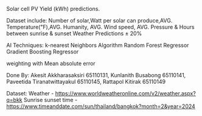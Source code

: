 Solar cell PV Yield (kWh) predictions.

Dataset include:
Number of solar,Watt per solar can produce,AVG. Temperature(℉),AVG. Humanity, AVG. Wind speed, AVG. Pressure & Hours between sunrise & sunset
Weather Predictions ± 20% 

AI Techniques:
k-nearest Neighbors Algorithm
Random Forest Regressor
Gradient Boosting Regressor

weighting with Mean absolute error

Done By: Akesit Akkharasaksiri 65110131, Kunlanith Busabong 65110141, Paveetida Tiranatwittayakul 65110145, Rattapol Kitirak 65110149

Dataset:
Weather - https://www.worldweatheronline.com/v2/weather.aspx?q=bkk
Sunrise sunset time - https://www.timeanddate.com/sun/thailand/bangkok?month=2&year=2024
